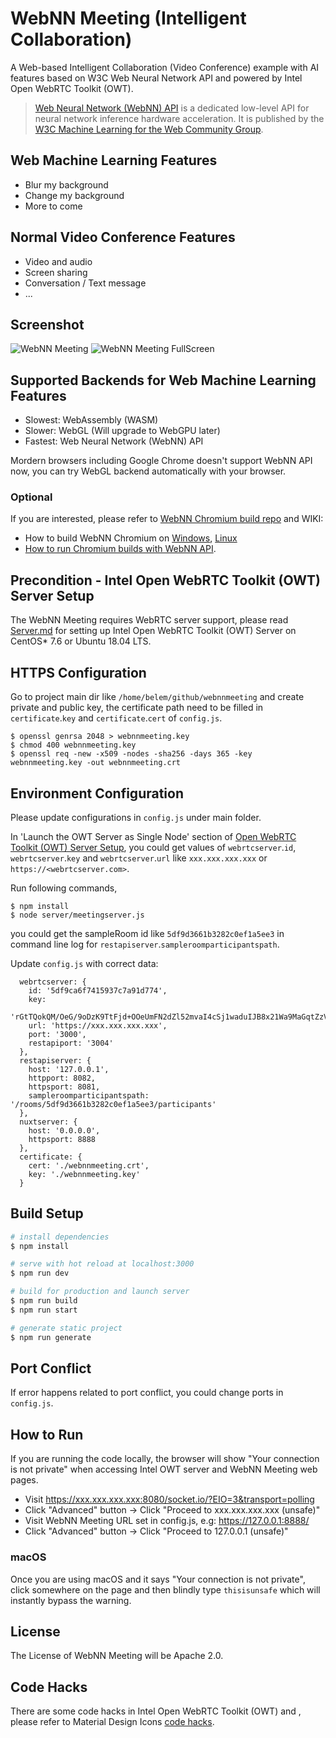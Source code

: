 # WebNN Meeting (Intelligent Collaboration)

A Web-based Intelligent Collaboration (Video Conference) example with AI features based on W3C Web Neural Network API and powered by Intel Open WebRTC Toolkit (OWT).

> [Web Neural Network (WebNN) API](https://webmachinelearning.github.io/webnn/) is a dedicated low-level API for neural network inference hardware acceleration. It is published by the [W3C Machine Learning for the Web Community Group](https://www.w3.org/community/webmachinelearning/).

## Web Machine Learning Features

- Blur my background
- Change my background
- More to come

## Normal Video Conference Features

- Video and audio
- Screen sharing
- Conversation / Text message
- ...

## Screenshot

![WebNN Meeting](doc/screenshot1.jpg)
![WebNN Meeting FullScreen](doc/screenshot2.jpg)

## Supported Backends for Web Machine Learning Features

- Slowest: WebAssembly (WASM)
- Slower: WebGL (Will upgrade to WebGPU later)
- Fastest: Web Neural Network (WebNN) API 

Mordern browsers including Google Chrome doesn't support WebNN API now, you can try WebGL backend automatically with your browser. 

### Optional

If you are interested, please refer to [WebNN Chromium build repo](https://github.com/otcshare/chromium-src) and WIKI: 

- How to build WebNN Chromium on [Windows](https://github.com/intel/webml-polyfill/wiki/How-to-build-chromium-on-Windows), [Linux](https://github.com/intel/webml-polyfill/wiki/How-to-build-chromium-on-Linux)
- [How to run Chromium builds with WebNN API](https://github.com/intel/webml-polyfill/wiki/How-to-Run-Chromium-builds-with-WebNN-API).

## Precondition - Intel Open WebRTC Toolkit (OWT) Server Setup

The WebNN Meeting requires WebRTC server support, please read [Server.md](doc/Server.md) for setting up Intel Open WebRTC Toolkit (OWT) Server on CentOS* 7.6 or Ubuntu 18.04 LTS.

## HTTPS Configuration

Go to project main dir like `/home/belem/github/webnnmeeting` and create private and public key, the certificate path need to be filled in `certificate`.`key` and `certificate`.`cert` of `config.js`.

```
$ openssl genrsa 2048 > webnnmeeting.key
$ chmod 400 webnnmeeting.key
$ openssl req -new -x509 -nodes -sha256 -days 365 -key webnnmeeting.key -out webnnmeeting.crt
```

## Environment Configuration

Please update configurations in `config.js` under main folder.

In 'Launch the OWT Server as Single Node' section of [Open WebRTC Toolkit (OWT) Server Setup](doc/Server.md), you could get values of `webrtcserver`.`id`, `webrtcserver`.`key` and `webrtcserver`.`url` like `xxx.xxx.xxx.xxx` or `https://<webrtcserver.com>`.

Run following commands,

```
$ npm install
$ node server/meetingserver.js
``` 
you could get the sampleRoom id like `5df9d3661b3282c0ef1a5ee3` in command line log for `restapiserver`.`sampleroomparticipantspath`.

Update `config.js` with correct data:


```
  webrtcserver: {
    id: '5df9ca6f7415937c7a91d774',
    key:
      'rGtTQokQM/OeG/9oDzK9TtFjd+OOeUmFN2dZl52mvaI4cSj1waduIJB8x21Wa9MaGqtZzV1KTWBvr7heBIgSjQjQyeBWI0RFzCTSyhFtd9jmZ994xE50Gkmb2zxkQYALef8oj8do3gT/cWfOfgq1zPooCkRtbMK1xm44Avduyj4=',
    url: 'https://xxx.xxx.xxx.xxx',
    port: '3000',
    restapiport: '3004'
  },
  restapiserver: {
    host: '127.0.0.1',
    httpport: 8082,
    httpsport: 8081,
    sampleroomparticipantspath: '/rooms/5df9d3661b3282c0ef1a5ee3/participants'
  },
  nuxtserver: {
    host: '0.0.0.0',
    httpsport: 8888
  },
  certificate: {
    cert: './webnnmeeting.crt',
    key: './webnnmeeting.key'
  }
```


## Build Setup

``` bash
# install dependencies
$ npm install

# serve with hot reload at localhost:3000
$ npm run dev

# build for production and launch server
$ npm run build
$ npm run start

# generate static project
$ npm run generate
```

## Port Conflict

If error happens related to port conflict, you could change ports in `config.js`.

## How to Run

If you are running the code locally, the browser will show "Your connection is not private" when accessing Intel OWT server and WebNN Meeting web pages.

- Visit https://xxx.xxx.xxx.xxx:8080/socket.io/?EIO=3&transport=polling
- Click "Advanced" button -> Click "Proceed to xxx.xxx.xxx.xxx (unsafe)"
- Visit WebNN Meeting URL set in config.js, e.g: https://127.0.0.1:8888/
- Click "Advanced" button -> Click "Proceed to 127.0.0.1 (unsafe)"

### macOS

Once you are using macOS and it says "Your connection is not private", click somewhere on the page and then blindly type `thisisunsafe` which will instantly bypass the warning.

## License

The License of WebNN Meeting will be Apache 2.0.

## Code Hacks

There are some code hacks in Intel Open WebRTC Toolkit (OWT) and , please refer to Material Design Icons [code hacks](doc/CodeHacks.md).